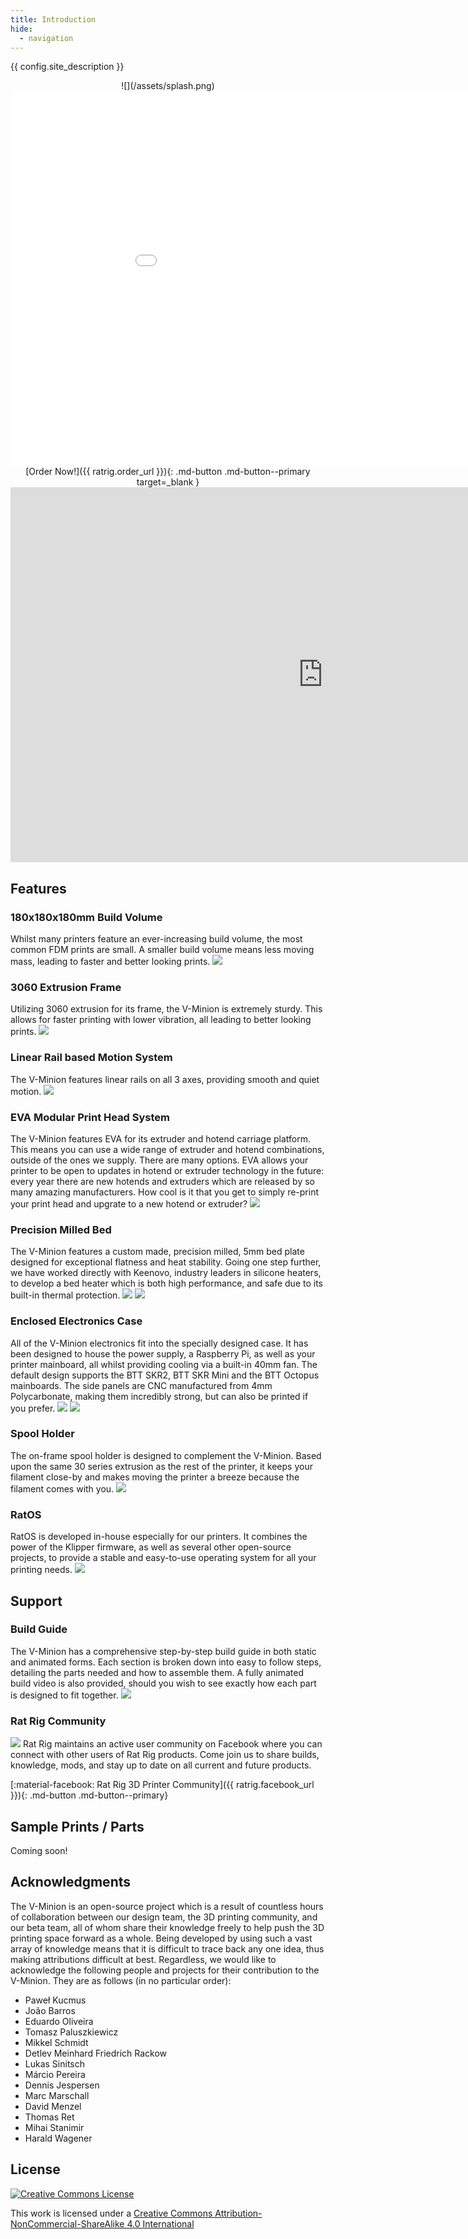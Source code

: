 ```yaml
---
title: Introduction
hide:
  - navigation
---
```


{{ config.site_description }}

<center>
![](/assets/splash.png)
</center>

<center><iframe width="1000" height="600" src="{{ ratrig.splash_video_url }}" frameborder="0" allow="accelerometer; autoplay; clipboard-write; encrypted-media; gyroscope; picture-in-picture" allowfullscreen></iframe></center>

<center>[Order Now!]({{ ratrig.order_url }}){: .md-button .md-button--primary target=_blank }</center>

<div
    class="cloudimage-360"
    data-folder="/assets/360/main/"
    data-filename="{index}.png"
    data-amount="24">
</div>

<center><iframe width="1000" height="600" src="https://www.youtube.com/embed/u5zfOmCWaNM" frameborder="0" allow="accelerometer; autoplay; clipboard-write; encrypted-media; gyroscope; picture-in-picture" allowfullscreen></iframe></center>

## Features
### 180x180x180mm Build Volume
Whilst many printers feature an ever-increasing build volume, the most common FDM prints are small. A smaller build volume means less moving mass, leading to faster and better looking prints.
![](/assets/feature_buildvolume.png)

### 3060 Extrusion Frame
Utilizing 3060 extrusion for its frame, the V-Minion is extremely sturdy. This allows for faster printing with lower vibration, all leading to better looking prints.
![](/assets/feature_3060frame.png)

### Linear Rail based Motion System
The V-Minion features linear rails on all 3 axes, providing smooth and quiet motion.
![](/assets/feature_linear_rails.png)

### EVA Modular Print Head System
The V-Minion features EVA for its extruder and hotend carriage platform. This means you can use a wide range of extruder and hotend combinations, outside of the ones we supply. There are many options. EVA allows your printer to be open to updates in hotend or extruder technology in the future: every year there are new hotends and extruders which are released by so many amazing manufacturers. How cool is it that you get to simply re-print your print head and upgrate to a new hotend or extruder?
![](/assets/feature_eva.png)

### Precision Milled Bed
The V-Minion features a custom made, precision milled, 5mm bed plate designed for exceptional flatness and heat stability. Going one step further, we have worked directly with Keenovo, industry leaders in silicone heaters, to develop a bed heater which is both high performance, and safe due to its built-in thermal protection.
![](/assets/feature_bed.png)
![](/assets/feature_bedheater.png)

### Enclosed Electronics Case
All of the V-Minion electronics fit into the specially designed case. It has been designed to house the power supply, a Raspberry Pi, as well as your printer mainboard, all whilst providing cooling via a built-in 40mm fan. The default design supports the BTT SKR2, BTT SKR Mini and the BTT Octopus mainboards. The side panels are CNC manufactured from 4mm Polycarbonate, making them incredibly strong, but can also be printed if you prefer.
![](/assets/feature_case_1.png)
![](/assets/feature_case_2.png)

### Spool Holder
The on-frame spool holder is designed to complement the V-Minion. Based upon the same 30 series extrusion as the rest of the printer, it keeps your filament close-by and makes moving the printer a breeze because the filament comes with you.
![](/assets/feature_spoolholder.png)

### RatOS
RatOS is developed in-house especially for our printers. It combines the power of the Klipper firmware, as well as several other open-source projects, to provide a stable and easy-to-use operating system for all your printing needs.
![](/assets/feature_ratos.png)

## Support
### Build Guide
The V-Minion has a comprehensive step-by-step build guide in both static and animated forms. Each section is broken down into easy to follow steps, detailing the parts needed and how to assemble them. A fully animated build video is also provided, should you wish to see exactly how each part is designed to fit together.
![](/assets/assembly_guide.png)

### Rat Rig Community
![](/assets/community.jpg)
Rat Rig maintains an active user community on Facebook where you can connect with other users of Rat Rig products. Come join us to share builds, knowledge, mods, and stay up to date on all current and future products.

[:material-facebook: Rat Rig 3D Printer Community]({{ ratrig.facebook_url }}){: .md-button .md-button--primary}

## Sample Prints / Parts

Coming soon!

## Acknowledgments

The V-Minion is an open-source project which is a result of countless hours of collaboration between our design team, the 3D printing community, and our beta team, all of whom share their knowledge freely to help push the 3D printing space forward as a whole. Being developed by using such a vast array of knowledge means that it is difficult to trace back any one idea, thus making attributions difficult at best. Regardless, we would like to acknowledge the following people and projects for their contribution to the V-Minion. They are as follows (in no particular order):

- Paweł Kucmus
- João Barros
- Eduardo Oliveira
- Tomasz Paluszkiewicz
- Mikkel Schmidt
- Detlev Meinhard Friedrich Rackow
- Lukas Sinitsch
- Márcio Pereira
- Dennis Jespersen
- Marc Marschall
- David Menzel
- Thomas Ret
- Mihai Stanimir
- Harald Wagener

## License

<a rel="license" href="https://creativecommons.org/licenses/by-nc-sa/4.0/"><img alt="Creative Commons License" style="border-width:0" src="https://i.creativecommons.org/l/by-nc-sa/4.0/88x31.png" /></a>

This work is licensed under a <a rel="license" href="https://creativecommons.org/licenses/by-nc-sa/4.0/">Creative Commons Attribution-NonCommercial-ShareAlike 4.0 International</a>

